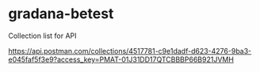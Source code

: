 # gradana-betest

Collection list for API

https://api.postman.com/collections/4517781-c9e1dadf-d623-4276-9ba3-e045faf5f3e9?access_key=PMAT-01J31DD17QTCBBBP66B921JVMH
